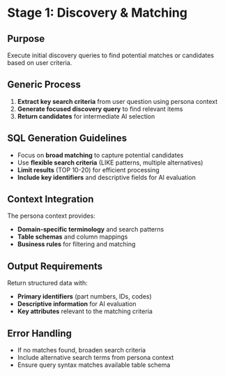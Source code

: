 # Stage 1: Discovery & Matching

## Purpose
Execute initial discovery queries to find potential matches or candidates based on user criteria.

## Generic Process
1. **Extract key search criteria** from user question using persona context
2. **Generate focused discovery query** to find relevant items
3. **Return candidates** for intermediate AI selection

## SQL Generation Guidelines
- Focus on **broad matching** to capture potential candidates
- Use **flexible search criteria** (LIKE patterns, multiple alternatives)
- **Limit results** (TOP 10-20) for efficient processing
- **Include key identifiers** and descriptive fields for AI evaluation

## Context Integration
The persona context provides:
- **Domain-specific terminology** and search patterns
- **Table schemas** and column mappings
- **Business rules** for filtering and matching

## Output Requirements
Return structured data with:
- **Primary identifiers** (part numbers, IDs, codes)
- **Descriptive information** for AI evaluation
- **Key attributes** relevant to the matching criteria

## Error Handling
- If no matches found, broaden search criteria
- Include alternative search terms from persona context
- Ensure query syntax matches available table schema